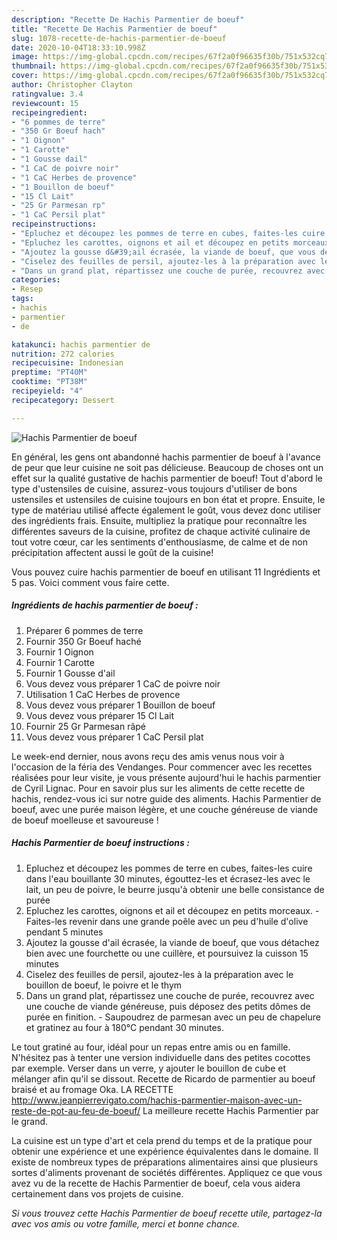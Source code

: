 ```yaml
---
description: "Recette De Hachis Parmentier de boeuf"
title: "Recette De Hachis Parmentier de boeuf"
slug: 1078-recette-de-hachis-parmentier-de-boeuf
date: 2020-10-04T18:33:10.998Z
image: https://img-global.cpcdn.com/recipes/67f2a0f96635f30b/751x532cq70/hachis-parmentier-de-boeuf-photo-principale-de-la-recette.jpg
thumbnail: https://img-global.cpcdn.com/recipes/67f2a0f96635f30b/751x532cq70/hachis-parmentier-de-boeuf-photo-principale-de-la-recette.jpg
cover: https://img-global.cpcdn.com/recipes/67f2a0f96635f30b/751x532cq70/hachis-parmentier-de-boeuf-photo-principale-de-la-recette.jpg
author: Christopher Clayton
ratingvalue: 3.4
reviewcount: 15
recipeingredient:
- "6 pommes de terre"
- "350 Gr Boeuf hach"
- "1 Oignon"
- "1 Carotte"
- "1 Gousse dail"
- "1 CaC de poivre noir"
- "1 CaC Herbes de provence"
- "1 Bouillon de boeuf"
- "15 Cl Lait"
- "25 Gr Parmesan rp"
- "1 CaC Persil plat"
recipeinstructions:
- "Epluchez et découpez les pommes de terre en cubes, faites-les cuire dans l&#39;eau bouillante 30 minutes, égouttez-les et écrasez-les avec le lait, un peu de poivre, le beurre jusqu&#39;à obtenir une belle consistance de purée"
- "Epluchez les carottes, oignons et ail et découpez en petits morceaux. Faites-les revenir dans une grande poêle avec un peu d&#39;huile d&#39;olive pendant 5 minutes"
- "Ajoutez la gousse d&#39;ail écrasée, la viande de boeuf, que vous détachez bien avec une fourchette ou une cuillère, et poursuivez la cuisson 15 minutes"
- "Ciselez des feuilles de persil, ajoutez-les à la préparation avec le bouillon de boeuf, le poivre et le thym"
- "Dans un grand plat, répartissez une couche de purée, recouvrez avec une couche de viande généreuse, puis déposez des petits dômes de purée en finition. Saupoudrez de parmesan avec un peu de chapelure et gratinez au four à 180°C pendant 30 minutes."
categories:
- Resep
tags:
- hachis
- parmentier
- de

katakunci: hachis parmentier de 
nutrition: 272 calories
recipecuisine: Indonesian
preptime: "PT40M"
cooktime: "PT38M"
recipeyield: "4"
recipecategory: Dessert

---
```



![Hachis Parmentier de boeuf](https://img-global.cpcdn.com/recipes/67f2a0f96635f30b/751x532cq70/hachis-parmentier-de-boeuf-photo-principale-de-la-recette.jpg)

En général, les gens ont abandonné hachis parmentier de boeuf à l'avance de peur que leur cuisine ne soit pas délicieuse. Beaucoup de choses ont un effet sur la qualité gustative de hachis parmentier de boeuf! Tout d'abord le type d'ustensiles de cuisine, assurez-vous toujours d'utiliser de bons ustensiles et ustensiles de cuisine toujours en bon état et propre. Ensuite, le type de matériau utilisé affecte également le goût, vous devez donc utiliser des ingrédients frais. Ensuite, multipliez la pratique pour reconnaître les différentes saveurs de la cuisine, profitez de chaque activité culinaire de tout votre cœur, car les sentiments d'enthousiasme, de calme et de non précipitation affectent aussi le goût de la cuisine!

<!--inarticleads1-->

Vous pouvez cuire hachis parmentier de boeuf en utilisant 11 Ingrédients et 5 pas. Voici comment vous faire cette.

##### Ingrédients de hachis parmentier de boeuf :

1. Préparer 6 pommes de terre
1. Fournir 350 Gr Boeuf haché
1. Fournir 1 Oignon
1. Fournir 1 Carotte
1. Fournir 1 Gousse d&#39;ail
1. Vous devez vous préparer 1 CaC de poivre noir
1. Utilisation 1 CaC Herbes de provence
1. Vous devez vous préparer 1 Bouillon de boeuf
1. Vous devez vous préparer 15 Cl Lait
1. Fournir 25 Gr Parmesan râpé
1. Vous devez vous préparer 1 CaC Persil plat


Le week-end dernier, nous avons reçu des amis venus nous voir à l&#39;occasion de la féria des Vendanges. Pour commencer avec les recettes réalisées pour leur visite, je vous présente aujourd&#39;hui le hachis parmentier de Cyril Lignac. Pour en savoir plus sur les aliments de cette recette de hachis, rendez-vous ici sur notre guide des aliments. Hachis Parmentier de boeuf, avec une purée maison légère, et une couche généreuse de viande de boeuf moelleuse et savoureuse ! 

<!--inarticleads2-->

##### Hachis Parmentier de boeuf instructions :

1. Epluchez et découpez les pommes de terre en cubes, faites-les cuire dans l&#39;eau bouillante 30 minutes, égouttez-les et écrasez-les avec le lait, un peu de poivre, le beurre jusqu&#39;à obtenir une belle consistance de purée
1. Epluchez les carottes, oignons et ail et découpez en petits morceaux. - Faites-les revenir dans une grande poêle avec un peu d&#39;huile d&#39;olive pendant 5 minutes
1. Ajoutez la gousse d&#39;ail écrasée, la viande de boeuf, que vous détachez bien avec une fourchette ou une cuillère, et poursuivez la cuisson 15 minutes
1. Ciselez des feuilles de persil, ajoutez-les à la préparation avec le bouillon de boeuf, le poivre et le thym
1. Dans un grand plat, répartissez une couche de purée, recouvrez avec une couche de viande généreuse, puis déposez des petits dômes de purée en finition. - Saupoudrez de parmesan avec un peu de chapelure et gratinez au four à 180°C pendant 30 minutes.


Le tout gratiné au four, idéal pour un repas entre amis ou en famille. N&#39;hésitez pas à tenter une version individuelle dans des petites cocottes par exemple. Verser dans un verre, y ajouter le bouillon de cube et mélanger afin qu&#39;il se dissout. Recette de Ricardo de parmentier au boeuf braisé et au fromage Oka. LA RECETTE http://www.jeanpierrevigato.com/hachis-parmentier-maison-avec-un-reste-de-pot-au-feu-de-boeuf/ La meilleure recette Hachis Parmentier par le grand. 

<!--inarticleads1-->

<p>
La cuisine est un type d'art et cela prend du temps et de la pratique pour obtenir une expérience et une expérience équivalentes dans le domaine. Il existe de nombreux types de préparations alimentaires ainsi que plusieurs sortes d'aliments provenant de sociétés différentes. Appliquez ce que vous avez vu de la recette de Hachis Parmentier de boeuf, cela vous aidera certainement dans vos projets de cuisine.
</p>

<p>
<i>Si vous trouvez cette Hachis Parmentier de boeuf recette utile, partagez-la avec vos amis ou votre famille, merci et bonne chance.</i>
</p>
